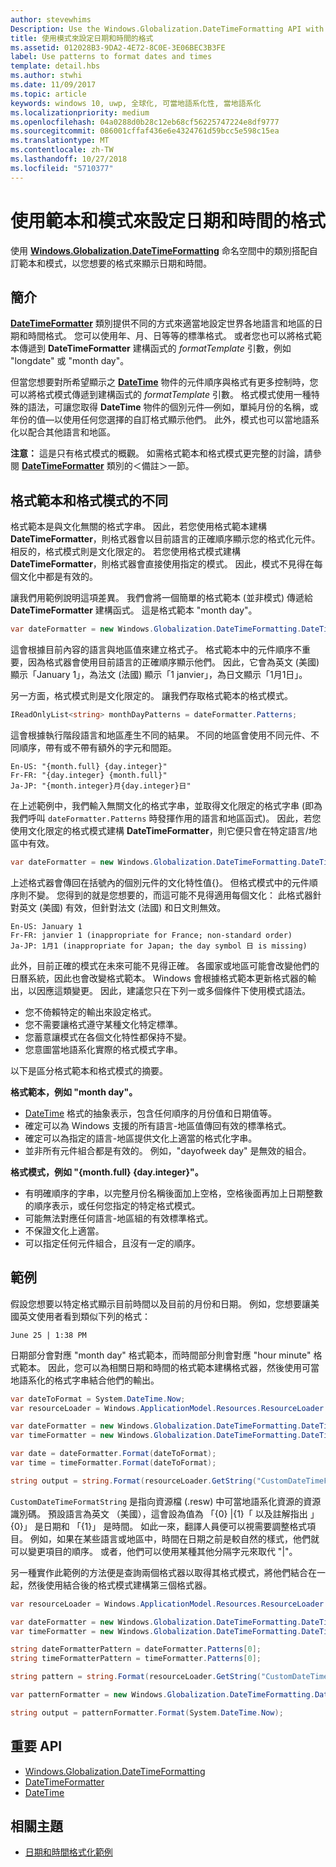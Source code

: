 ```yaml
---
author: stevewhims
Description: Use the Windows.Globalization.DateTimeFormatting API with custom templates and patterns to display dates and times in exactly the format you wish.
title: 使用模式來設定日期和時間的格式
ms.assetid: 012028B3-9DA2-4E72-8C0E-3E06BEC3B3FE
label: Use patterns to format dates and times
template: detail.hbs
ms.author: stwhi
ms.date: 11/09/2017
ms.topic: article
keywords: windows 10, uwp, 全球化, 可當地語系化性, 當地語系化
ms.localizationpriority: medium
ms.openlocfilehash: 04a0288d0b28c12eb68cf56225747224e8df9777
ms.sourcegitcommit: 086001cffaf436e6e4324761d59bcc5e598c15ea
ms.translationtype: MT
ms.contentlocale: zh-TW
ms.lasthandoff: 10/27/2018
ms.locfileid: "5710377"
---
```

# <a name="use-templates-and-patterns-to-format-dates-and-times"></a>使用範本和模式來設定日期和時間的格式

使用 [**Windows.Globalization.DateTimeFormatting**](/uwp/api/windows.globalization.datetimeformatting?branch=live) 命名空間中的類別搭配自訂範本和模式，以您想要的格式來顯示日期和時間。

## <a name="introduction"></a>簡介

[**DateTimeFormatter**](/uwp/api/windows.globalization.datetimeformatting?branch=live) 類別提供不同的方式來適當地設定世界各地語言和地區的日期和時間格式。 您可以使用年、月、日等等的標準格式。 或者您也可以將格式範本傳遞到 **DateTimeFormatter** 建構函式的 *formatTemplate* 引數，例如 "longdate" 或 "month day"。

但當您想要對所希望顯示之 [**DateTime**](/uwp/api/windows.foundation.datetime?branch=live) 物件的元件順序與格式有更多控制時，您可以將格式模式傳遞到建構函式的 *formatTemplate* 引數。 格式模式使用一種特殊的語法，可讓您取得 **DateTime** 物件的個別元件&mdash;例如，單純月份的名稱，或年份的值&mdash;以使用任何您選擇的自訂格式顯示他們。 此外，模式也可以當地語系化以配合其他語言和地區。

**注意：** 這是只有格式模式的概觀。 如需格式範本和格式模式更完整的討論，請參閱 [**DateTimeFormatter**](/uwp/api/windows.globalization.datetimeformatting?branch=live) 類別的＜備註＞一節。

## <a name="the-difference-between-format-templates-and-format-patterns"></a>格式範本和格式模式的不同

格式範本是與文化無關的格式字串。 因此，若您使用格式範本建構 **DateTimeFormatter**，則格式器會以目前語言的正確順序顯示您的格式化元件。 相反的，格式模式則是文化限定的。 若您使用格式模式建構 **DateTimeFormatter**，則格式器會直接使用指定的模式。 因此，模式不見得在每個文化中都是有效的。

讓我們用範例說明這項差異。 我們會將一個簡單的格式範本 (並非模式) 傳遞給 **DateTimeFormatter** 建構函式。 這是格式範本 "month day"。

```csharp
var dateFormatter = new Windows.Globalization.DateTimeFormatting.DateTimeFormatter("month day");
```

這會根據目前內容的語言與地區值來建立格式子。 格式範本中的元件順序不重要，因為格式器會使用目前語言的正確順序顯示他們。 因此，它會為英文 (美國) 顯示「January 1」，為法文 (法國) 顯示「1 janvier」，為日文顯示「1月1日」。

另一方面，格式模式則是文化限定的。 讓我們存取格式範本的格式模式。

```csharp
IReadOnlyList<string> monthDayPatterns = dateFormatter.Patterns;
```

這會根據執行階段語言和地區產生不同的結果。 不同的地區會使用不同元件、不同順序，帶有或不帶有額外的字元和間距。

```syntax
En-US: "{month.full} {day.integer}"
Fr-FR: "{day.integer} {month.full}"
Ja-JP: "{month.integer}月{day.integer}日"
```

在上述範例中，我們輸入無關文化的格式字串，並取得文化限定的格式字串 (即為我們呼叫 `dateFormatter.Patterns` 時發揮作用的語言和地區函式)。 因此，若您使用文化限定的格式模式建構 **DateTimeFormatter**，則它便只會在特定語言/地區中有效。

```csharp
var dateFormatter = new Windows.Globalization.DateTimeFormatting.DateTimeFormatter("{month.full} {day.integer}");
```

上述格式器會傳回在括號內的個別元件的文化特性值{}。 但格式模式中的元件順序則不變。 您得到的就是您想要的，而這可能不見得適用每個文化： 此格式器針對英文 (美國) 有效，但針對法文 (法國) 和日文則無效。

``` syntax
En-US: January 1
Fr-FR: janvier 1 (inappropriate for France; non-standard order)
Ja-JP: 1月1 (inappropriate for Japan; the day symbol 日 is missing)
```

此外，目前正確的模式在未來可能不見得正確。 各國家或地區可能會改變他們的日曆系統，因此也會改變格式範本。 Windows 會根據格式範本更新格式器的輸出，以因應這類變更。 因此，建議您只在下列一或多個條件下使用模式語法。

-   您不倚賴特定的輸出來設定格式。
-   您不需要讓格式遵守某種文化特定標準。
-   您蓄意讓模式在各個文化特性都保持不變。
-   您意圖當地語系化實際的格式模式字串。

以下是區分格式範本和格式模式的摘要。

**格式範本，例如 "month day"。**

-   [DateTime](/uwp/api/windows.foundation.datetime?branch=live) 格式的抽象表示，包含任何順序的月份值和日期值等。
-   確定可以為 Windows 支援的所有語言-地區值傳回有效的標準格式。
-   確定可以為指定的語言-地區提供文化上適當的格式化字串。
-   並非所有元件組合都是有效的。 例如，"dayofweek day" 是無效的組合。

**格式模式，例如 "{month.full} {day.integer}"。**

-   有明確順序的字串，以完整月份名稱後面加上空格，空格後面再加上日期整數的順序表示，或任何您指定的特定格式模式。
-   可能無法對應任何語言-地區組的有效標準格式。
-   不保證文化上適當。
-   可以指定任何元件組合，且沒有一定的順序。

## <a name="examples"></a>範例

假設您想要以特定格式顯示目前時間以及目前的月份和日期。 例如，您想要讓美國英文使用者看到類似下列的格式：

``` syntax
June 25 | 1:38 PM
```

日期部分會對應 "month day" 格式範本，而時間部分則會對應 "hour minute" 格式範本。 因此，您可以為相關日期和時間的格式範本建構格式器，然後使用可當地語系化的格式字串結合他們的輸出。

```csharp
var dateToFormat = System.DateTime.Now;
var resourceLoader = Windows.ApplicationModel.Resources.ResourceLoader.GetForCurrentView();

var dateFormatter = new Windows.Globalization.DateTimeFormatting.DateTimeFormatter("month day");
var timeFormatter = new Windows.Globalization.DateTimeFormatting.DateTimeFormatter("hour minute");

var date = dateFormatter.Format(dateToFormat);
var time = timeFormatter.Format(dateToFormat);

string output = string.Format(resourceLoader.GetString("CustomDateTimeFormatString"), date, time);
```

`CustomDateTimeFormatString` 是指向資源檔 (.resw) 中可當地語系化資源的資源識別碼。 預設語言為英文 （美國），這會設為值為 「{0} |{1}「 以及註解指出 」{0}」 是日期和 「{1}」 是時間。 如此一來，翻譯人員便可以視需要調整格式項目。 例如，如果在某些語言或地區中，時間在日期之前是較自然的樣式，他們就可以變更項目的順序。 或者，他們可以使用某種其他分隔字元來取代 "|"。

另一種實作此範例的方法便是查詢兩個格式器以取得其格式模式，將他們結合在一起，然後使用結合後的格式模式建構第三個格式器。

```csharp
var resourceLoader = Windows.ApplicationModel.Resources.ResourceLoader.GetForCurrentView();

var dateFormatter = new Windows.Globalization.DateTimeFormatting.DateTimeFormatter("month day");
var timeFormatter = new Windows.Globalization.DateTimeFormatting.DateTimeFormatter("hour minute");

string dateFormatterPattern = dateFormatter.Patterns[0];
string timeFormatterPattern = timeFormatter.Patterns[0];

string pattern = string.Format(resourceLoader.GetString("CustomDateTimeFormatString"), dateFormatterPattern, timeFormatterPattern);

var patternFormatter = new Windows.Globalization.DateTimeFormatting.DateTimeFormatter(pattern);

string output = patternFormatter.Format(System.DateTime.Now);
```

## <a name="important-apis"></a>重要 API

* [Windows.Globalization.DateTimeFormatting](/uwp/api/windows.globalization.datetimeformatting?branch=live)
* [DateTimeFormatter](/uwp/api/windows.globalization.datetimeformatting?branch=live)
* [DateTime](/uwp/api/windows.foundation.datetime?branch=live)

## <a name="related-topics"></a>相關主題

* [日期和時間格式化範例](http://go.microsoft.com/fwlink/p/?LinkId=231618)